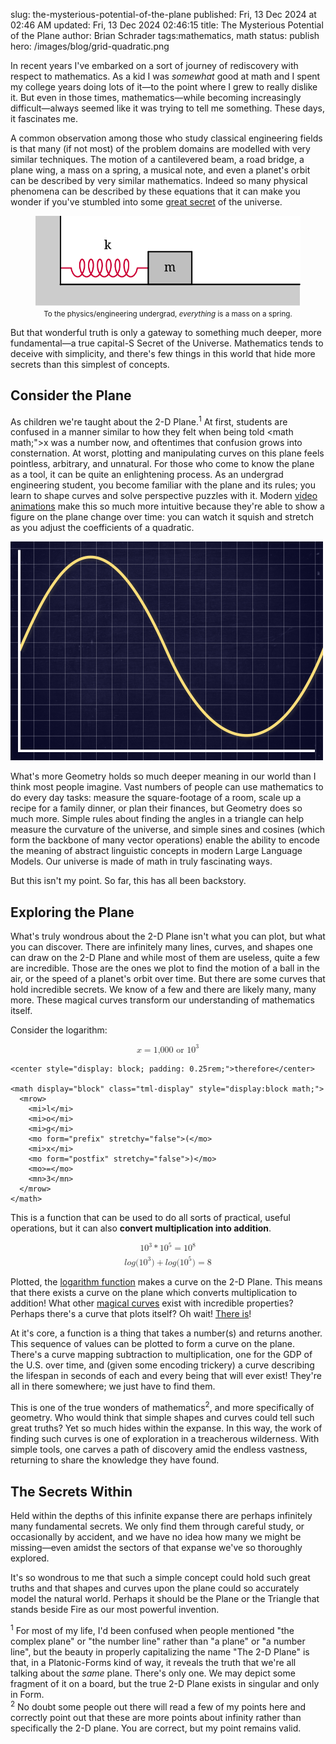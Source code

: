 slug: the-mysterious-potential-of-the-plane
published: Fri, 13 Dec 2024 at 02:46 AM
updated: Fri, 13 Dec 2024 02:46:15 
title: The Mysterious Potential of the Plane
author: Brian Schrader
tags:mathematics, math
status: publish
hero: /images/blog/grid-quadratic.png

In recent years I've embarked on a sort of journey of rediscovery with respect to mathematics. As a kid I was *somewhat* good at math and I spent my college years doing lots of it&mdash;to the point where I grew to really dislike it. But even in those times, mathematics&mdash;while becoming increasingly difficult&mdash;always seemed like it was trying to tell me something. These days, it fascinates me.

A common observation among those who study classical engineering fields is that many (if not most) of the problem domains are modelled with very similar techniques. The motion of a cantilevered beam, a road bridge, a plane wing, a mass on a spring, a musical note, and even a planet's orbit can be described by very similar mathematics. Indeed so many physical phenomena can be described by these equations that it can make you wonder if you've stumbled into some [great secret][osc] of the universe.

<figure>
<img class="image-center" src="/images/blog/Horizontal-mass-on-spring.svg" />
<figcaption style="display: block; text-align: center;"><small>To the physics/engineering undergrad, <i>everything</i> is a mass on a spring.</small></figcaption>
</figure>

But that wonderful truth is only a gateway to something much deeper, more fundamental&mdash;a true capital-S Secret of the Universe. Mathematics tends to deceive with simplicity, and there's few things in this world that hide more secrets than this simplest of concepts.


## Consider the Plane

As children we're taught about the 2-D Plane.<sup>1</sup> At first, students are confused in a manner similar to how they felt when being told <math math;"><mrow><mi>x</mi><mrow></math> was a number now, and oftentimes that confusion grows into consternation. At worst, plotting and manipulating curves on this plane feels pointless, arbitrary, and unnatural. For those who come to know the plane as a tool, it can be quite an enlightening process. As an undergrad engineering student, you become familiar with the plane and its rules; you learn to shape curves and solve perspective puzzles with it. Modern [video animations][3b1b] make this so much more intuitive because they're able to show a figure on the plane change over time: you can watch it squish and stretch as you adjust the coefficients of a quadratic.

<img class="image-center" src="/images/blog/cos-grid.png" style="width:500px" />

What's more Geometry holds so much deeper meaning in our world than I think most people imagine. Vast numbers of people can use mathematics to do every day tasks: measure the square-footage of a room, scale up a recipe for a family dinner, or plan their finances, but Geometry does so much more. Simple rules about finding the angles in a triangle can help measure the curvature of the universe, and simple sines and cosines (which form the backbone of many vector operations) enable the ability to encode the meaning of abstract linguistic concepts in modern Large Language Models. Our universe is made of math in truly fascinating ways.

But this isn't my point. So far, this has all been backstory.


## Exploring the Plane


What's truly wondrous about the 2-D Plane isn't what you can plot, but what you can discover. There are infinitely many lines, curves, and shapes one can draw on the 2-D Plane and while most of them are useless, quite a few are incredible. Those are the ones we plot to find the motion of a ball in the air, or the speed of a planet's orbit over time. But there are some curves that hold incredible secrets. We know of a few and there are likely many, many more. These magical curves transform our understanding of mathematics itself.

Consider the logarithm:

<div>
    <math display="block" class="tml-display" style="display:block math;">
      <mrow>
        <mi>x</mi>
        <mo>=</mo>
        <mn>1,000</mn>
        <mtext> or </mtext>
        <msup>
          <mn>10</mn>
          <mn>3</mn>
        </msup>
      </mrow>
    </math>

    <center style="display: block; padding: 0.25rem;">therefore</center>

    <math display="block" class="tml-display" style="display:block math;">
      <mrow>
        <mi>l</mi>
        <mi>o</mi>
        <mi>g</mi>
        <mo form="prefix" stretchy="false">(</mo>
        <mi>x</mi>
        <mo form="postfix" stretchy="false">)</mo>
        <mo>=</mo>
        <mn>3</mn>
      </mrow>
    </math>
</div>

This is a function that can be used to do all sorts of practical, useful operations, but it can also **convert multiplication into addition**.

<math display="block" class="tml-display" style="display:block math; margin-bottom: 0.5rem;">
  <mrow>
    <msup>
      <mn>10</mn>
      <mn>3</mn>
    </msup>
    <mo>*</mo>
    <msup>
      <mn>10</mn>
      <mn>5</mn>
    </msup>
    <mo>=</mo>
    <msup>
      <mn>10</mn>
      <mn>8</mn>
    </msup>
  </mrow>
</math>

<math display="block" class="tml-display" style="display:block math;">
  <mrow>
    <mi>l</mi>
    <mi>o</mi>
    <mi>g</mi>
    <mo form="prefix" stretchy="false">(</mo>
    <msup>
      <mn>10</mn>
      <mn>3</mn>
    </msup>
    <mo form="postfix" stretchy="false">)</mo>
    <mo>+</mo>
    <mi>l</mi>
    <mi>o</mi>
    <mi>g</mi>
    <mo form="prefix" stretchy="false">(</mo>
    <msup>
      <mn>10</mn>
      <mn>5</mn>
    </msup>
    <mo form="postfix" stretchy="false">)</mo>
    <mo>=</mo>
    <mn>8</mn>
  </mrow>
</math>

Plotted, the [logarithm function][log] makes a curve on the 2-D Plane. This means that there exists a curve on the plane which converts multiplication to addition! What other [magical curves][euler] exist with incredible properties? Perhaps there's a curve that plots itself? Oh wait! [There is][self]!

At it's core, a function is a thing that takes a number(s) and returns another. This sequence of values can be plotted to form a curve on the plane. There's a curve mapping subtraction to multiplication, one for the GDP of the U.S. over time, and (given some encoding trickery) a curve describing the lifespan in seconds of each and every being that will ever exist! They're all in there somewhere; we just have to find them.

This is one of the true wonders of mathematics<sup>2</sup>, and more specifically of geometry. Who would think that simple shapes and curves could tell such great truths? Yet so much hides within the expanse. In this way, the work of finding such curves is one of exploration in a treacherous wilderness. With simple tools, one carves a path of discovery amid the endless vastness, returning to share the knowledge they have found.


## The Secrets Within


Held within the depths of this infinite expanse there are perhaps infinitely many fundamental secrets. We only find them through careful study, or occasionally by accident, and we have no idea how many we might be missing&mdash;even amidst the sectors of that expanse we've so thoroughly explored.

It's so wondrous to me that such a simple concept could hold such great truths and that shapes and curves upon the plane could so accurately model the natural world. Perhaps it should be the Plane or the Triangle that stands beside Fire as our most powerful invention.


<div class="footnote">
<sup>1</sup> For most of my life, I'd been confused when people mentioned "the complex plane" or "the number line" rather than "a plane" or "a number line", but the beauty in properly capitalizing the name "The 2-D Plane" is that, in a Platonic-Forms kind of way, it reveals the truth that we're all talking about the <i>same</i> plane. There's only one. We may depict some fragment of it on a board, but the true 2-D Plane exists in singular and only in Form.
</div>
<div class="footnote">
<sup>2</sup> No doubt some people out there will read a few of my points here and correctly point out that these are more points about infinity rather than specifically the 2-D plane. You are correct, but my point remains valid.
</div>


[log]: https://www.youtube.com/watch?v=OjIwCOevUew
[euler]: https://www.youtube.com/watch?v=f8CXG7dS-D0
[osc]: https://www.wired.com/2016/07/everything-harmonic-oscillator/
[self]: https://www.youtube.com/watch?v=_s5RFgd59ao
[3b1b]: https://www.youtube.com/watch?v=r6sGWTCMz2k
